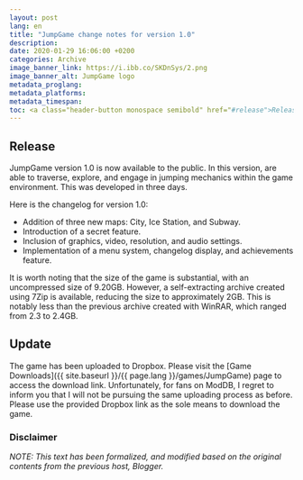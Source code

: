 ```yaml
---
layout: post
lang: en
title: "JumpGame change notes for version 1.0"
description:
date: 2020-01-29 16:06:00 +0200
categories: Archive
image_banner_link: https://i.ibb.co/SKDnSys/2.png
image_banner_alt: JumpGame logo
metadata_proglang:
metadata_platforms:
metadata_timespan:
toc: <a class="header-button monospace semibold" href="#release">Release</a><br><a class="header-button monospace semibold" href="#update">Update</a><br><a class="header-button monospace medium" href="#disclaimer">Disclaimer</a>
---
```


## Release
JumpGame version 1.0 is now available to the public. In this version, are able to traverse, explore, and engage in jumping mechanics within the game environment. This was developed in three days.

Here is the changelog for version 1.0:

- Addition of three new maps: City, Ice Station, and Subway.
- Introduction of a secret feature.
- Inclusion of graphics, video, resolution, and audio settings.
- Implementation of a menu system, changelog display, and achievements feature.

It is worth noting that the size of the game is substantial, with an uncompressed size of 9.20GB. However, a self-extracting archive created using 7Zip is available, reducing the size to approximately 2GB. This is notably less than the previous archive created with WinRAR, which ranged from 2.3 to 2.4GB.

## Update
The game has been uploaded to Dropbox. Please visit the [Game Downloads]({{ site.baseurl }}/{{ page.lang }}/games/JumpGame) page to access the download link. Unfortunately, for fans on ModDB, I regret to inform you that I will not be pursuing the same uploading process as before. Please use the provided Dropbox link as the sole means to download the game.

### Disclaimer
*NOTE: This text has been formalized, and modified based on the original contents from the previous host, Blogger.*
